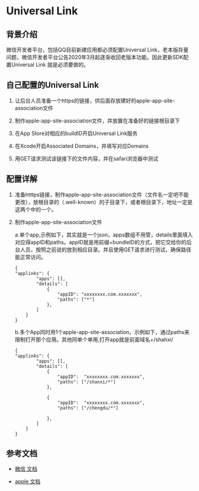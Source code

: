 # Universal Link


## 背景介绍

微信开发者平台，包括QQ目前新建应用都必须配置Universal Link，老本版存量问题，微信开发者平台公告2020年3月起逐渐收回老版本功能。因此更新SDK配置Universal Link
就是必须要做的。

## 自己配置的Universal Link

1. 让后台人员准备一个https的链接，供后面存放建好的apple-app-site-association文件

2. 制作apple-app-site-association文件，并放置在准备好的链接根目录下

3. 在App Store对相应的buildID开启Universal Link服务

4. 在Xcode开启Associated Domains，并填写对应Domains

5. 用GET请求测试该链接下的文件内容，并在safari浏览器中测试

## 配置详解

1. 准备htttps链接，制作apple-app-site-association文件（文件名一定吧不能更改），放根目录的（.well-known）的子目录下，或者根目录下，地址一定是这两个中的一个。

2. 制作apple-app-site-association文件

    a.单个app,示例如下，其实就是一个json，apps数组不用管，details里面填入对应得appID和paths。appID就是用前缀+bundleID的方式，把它交给你的后台人员，按照之前说的放到相应目录。并且使用GET请求进行测试，确保路径能正常访问。

    ```
    {
    "applinks": {
            "apps": [],
            "details": [
                {
                    "appID": "xxxxxxxx.com.xxxxxxx",
                    "paths": ["*"]
                },
            ]
        }
    }
    ```

    b.多个App同时用1个apple-app-site-association，示例如下，通过paths来限制打开那个应用。其他同单个单用,打开app就是前面域名+/shahxi/

    ```
    {
    "applinks": {
            "apps": [],
            "details": [
                {
                    "appID":  "xxxxxxxx.com.xxxxxxx",
                    "paths": ["/shanxi/*"]
                },

                {
                    "appID":  "xxxxxxxx.com.xxxxxxx",
                    "paths": ["/chengdu/*"]

                },
            ]
        }
    }
    ```


## 参考文档

* [微信 文档](https://developers.weixin.qq.com/doc/oplatform/Mobile_App/Access_Guide/iOS.html)

* [apple 文档](https://developer.apple.com/documentation/safariservices/supporting_associated_domains)

